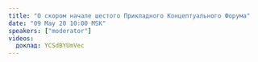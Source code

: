 ```yaml
---
title: "О скором начале шестого Прикладного Концептуального Форума"
date: "09 May 20 10:00 MSK"
speakers: ["moderator"]
videos:
  доклад: YCSdBYUmVec 
---
```

